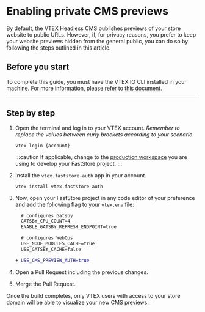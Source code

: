# Enabling private CMS previews

By default, the VTEX Headless CMS publishes previews of your store website to public URLs. However, if, for privacy reasons, you prefer to keep your website previews hidden from the general public, you can do so by following the steps outlined in this article.

## Before you start

To complete this guide, you must have the VTEX IO CLI installed in your machine. For more information, please refer to [this document](https://developers.vtex.com/vtex-developer-docs/docs/vtex-io-documentation-vtex-io-cli-install).

---

## Step by step

1. Open the terminal and log in to your VTEX account. 
   *Remember to replace the values between curly brackets according to your scenario.*
    
   ```
   vtex login {account}
   ```

   :::caution
   If applicable, change to the [production workspace](https://developers.vtex.com/vtex-developer-docs/docs/vtex-io-documentation-workspace) you are using to develop your FastStore project.
   :::

2. Install the `vtex.faststore-auth` app in your account.
    ```
    vtex install vtex.faststore-auth
    ```
3. Now, open your FastStore project in any code editor of your preference and add the following flag to your `vtex.env` file:
   ```diff {9} title="vtex.env"
     # configures Gatsby
     GATSBY_CPU_COUNT=4
     ENABLE_GATSBY_REFRESH_ENDPOINT=true

     # configures WebOps
     USE_NODE_MODULES_CACHE=true
     USE_GATSBY_CACHE=false

   + USE_CMS_PREVIEW_AUTH=true
   ```    
4. Open a Pull Request including the previous changes.
5. Merge the Pull Request.

Once the build completes, only VTEX users with access to your store domain will be able to visualize your new CMS previews.